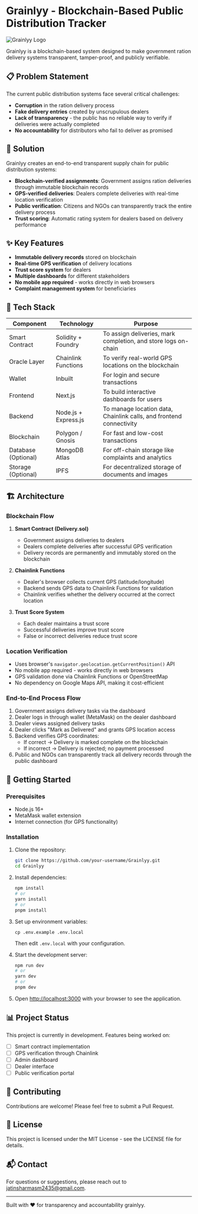 # Grainlyy - Blockchain-Based Public Distribution Tracker

<p align="center">
  
![Grainlyy Logo](https://github.com/user-attachments/assets/d6d0533e-1b26-42f5-8c2b-9b3450e84f15)
</p>


Grainlyy is a blockchain-based system designed to make government ration delivery systems transparent, tamper-proof, and publicly verifiable.

## 📋 Problem Statement

The current public distribution systems face several critical challenges:

- **Corruption** in the ration delivery process
- **Fake delivery entries** created by unscrupulous dealers
- **Lack of transparency** - the public has no reliable way to verify if deliveries were actually completed
- **No accountability** for distributors who fail to deliver as promised

## 🚀 Solution

Grainlyy creates an end-to-end transparent supply chain for public distribution systems:

- **Blockchain-verified assignments**: Government assigns ration deliveries through immutable blockchain records
- **GPS-verified deliveries**: Dealers complete deliveries with real-time location verification
- **Public verification**: Citizens and NGOs can transparently track the entire delivery process
- **Trust scoring**: Automatic rating system for dealers based on delivery performance

## ✨ Key Features

- **Immutable delivery records** stored on blockchain
- **Real-time GPS verification** of delivery locations
- **Trust score system** for dealers
- **Multiple dashboards** for different stakeholders
- **No mobile app required** - works directly in web browsers
- **Complaint management system** for beneficiaries

## 🧱 Tech Stack

| Component | Technology | Purpose |
|-----------|------------|---------|
| Smart Contract | Solidity + Foundry | To assign deliveries, mark completion, and store logs on-chain |
| Oracle Layer | Chainlink Functions | To verify real-world GPS locations on the blockchain |
| Wallet | Inbuilt | For login and secure transactions |
| Frontend | Next.js | To build interactive dashboards for users |
| Backend | Node.js + Express.js | To manage location data, Chainlink calls, and frontend connectivity |
| Blockchain | Polygon / Gnosis | For fast and low-cost transactions |
| Database (Optional) | MongoDB Atlas | For off-chain storage like complaints and analytics |
| Storage (Optional) | IPFS | For decentralized storage of documents and images |

## 🏗️ Architecture

### Blockchain Flow

1. **Smart Contract (Delivery.sol)**
   - Government assigns deliveries to dealers
   - Dealers complete deliveries after successful GPS verification
   - Delivery records are permanently and immutably stored on the blockchain

2. **Chainlink Functions**
   - Dealer's browser collects current GPS (latitude/longitude)
   - Backend sends GPS data to Chainlink Functions for validation
   - Chainlink verifies whether the delivery occurred at the correct location

3. **Trust Score System**
   - Each dealer maintains a trust score
   - Successful deliveries improve trust score
   - False or incorrect deliveries reduce trust score

### Location Verification

- Uses browser's `navigator.geolocation.getCurrentPosition()` API
- No mobile app required - works directly in web browsers
- GPS validation done via Chainlink Functions or OpenStreetMap
- No dependency on Google Maps API, making it cost-efficient

### End-to-End Process Flow

1. Government assigns delivery tasks via the dashboard
2. Dealer logs in through wallet (MetaMask) on the dealer dashboard
3. Dealer views assigned delivery tasks
4. Dealer clicks "Mark as Delivered" and grants GPS location access
5. Backend verifies GPS coordinates:
   - If correct → Delivery is marked complete on the blockchain
   - If incorrect → Delivery is rejected; no payment processed
6. Public and NGOs can transparently track all delivery records through the public dashboard

## 🚦 Getting Started

### Prerequisites

- Node.js 16+
- MetaMask wallet extension
- Internet connection (for GPS functionality)

### Installation

1. Clone the repository:
   ```bash
   git clone https://github.com/your-username/Grainlyy.git
   cd Grainlyy
   ```

2. Install dependencies:
   ```bash
   npm install
   # or
   yarn install
   # or
   pnpm install
   ```

3. Set up environment variables:
   ```
   cp .env.example .env.local
   ```
   Then edit `.env.local` with your configuration.

4. Start the development server:
   ```bash
   npm run dev
   # or
   yarn dev
   # or
   pnpm dev
   ```

5. Open [http://localhost:3000](http://localhost:3000) with your browser to see the application.

## 📊 Project Status

This project is currently in development. Features being worked on:

- [ ] Smart contract implementation
- [ ] GPS verification through Chainlink
- [ ] Admin dashboard
- [ ] Dealer interface
- [ ] Public verification portal

## 🤝 Contributing

Contributions are welcome! Please feel free to submit a Pull Request.

## 📄 License

This project is licensed under the MIT License - see the LICENSE file for details.

## 📬 Contact

For questions or suggestions, please reach out to [jatinsharmasm2435@gmail.com](jatinsharmasm2435@gmail.com).

---

Built with ❤️ for transparency and accountability grainlyy.
